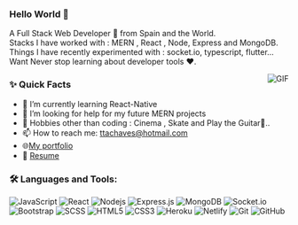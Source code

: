 ### Hello World 👋


<p>
A Full Stack Web Developer 🚀 from Spain and the World.
<br/>
Stacks I have worked with : MERN , React , Node, Express and MongoDB.
<br/>  
Things I have recently experimented with : socket.io, typescript, flutter...
<br/>
Want Never stop learning about developer tools ❤️.
</p>

  <img align="right" alt="GIF" src="https://media.giphy.com/media/fw515tAEVEzXNDTuWT/giphy.gif" />
  
### ✨ Quick Facts

- 🌱 I’m currently learning React-Native
- 🤔 I’m looking for help for my future MERN projects
- 🎿 Hobbies other than coding : Cinema , Skate and Play the Guitar🎸..
- 📫 How to reach me: ttachaves@hotmail.com
- 🌐[My portfolio](https://teresachaves.netlify.app/)
- 📝 [Resume](https://drive.google.com/file/d/14SM4AsSNrR_LlY4ghYAsTEHzt8knum-C/view?usp=sharing)

### 🛠️ Languages and Tools:

![JavaScript](https://img.shields.io/badge/-JavaScript-black?style=flat-square&logo=javascript)
![React](https://img.shields.io/badge/-React-black?style=flat-square&logo=react)
![Nodejs](https://img.shields.io/badge/-Nodejs-black?style=flat-square&logo=Node.js)
![Express.js](https://img.shields.io/badge/-Express-black?style=flat-square&logo=expressjs)
![MongoDB](https://img.shields.io/badge/-MongoDB-black?style=flat-square&logo=mongodb)
![Socket.io](https://img.shields.io/badge/-Socket-black?style=flat-square&logo=socket.io)
![Bootstrap](https://img.shields.io/badge/-Bootstrap-black?style=flat-square&logo=bootstrap)
![SCSS](https://img.shields.io/badge/-SCSS-black?style=flat-square&logo=SASS)
![HTML5](https://img.shields.io/badge/-HTML5-black?style=flat-square&logo=html5&logoColor=white)
![CSS3](https://img.shields.io/badge/-CSS3-black?style=flat-square&logo=css3)
![Heroku](https://img.shields.io/badge/-Heroku-black?style=flat-square&logo=heroku)
![Netlify](https://img.shields.io/badge/-Netlify-black?style=flat-square&logo=netlify)
![Git](https://img.shields.io/badge/-Git-black?style=flat-square&logo=git)
![GitHub](https://img.shields.io/badge/-GitHub-black?style=flat-square&logo=github)



